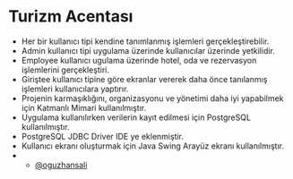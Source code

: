 
# Turizm Acentası

- Her bir kullanıcı tipi kendine tanımlanmış işlemleri gerçekleştirebilir.
- Admin kullanıcı tipi uygulama üzerinde kullanıcılar üzerinde  yetkilidir.
- Employee kullanıcı ugulama üzerinde hotel, oda ve rezervasyon işlemlerini gerçekleştiri.
- Giriştee kullanıcı tipine göre ekranlar vererek daha önce tanılanmış işlemleri kullanıcılara yaptırır.
- Projenin karmaşıklığını, organizasyonu ve yönetimi daha iyi yapabilmek için Katmanlı Mimari kullanılmıştır.
- Uygulama kullanılırken verilerin kayıt edilmesi için PostgreSQL kullanılmıştır.
- PostgreSQL JDBC Driver IDE ye eklenmiştir.
- Kullanıcı ekranı oluşturmak için Java Swing Arayüz ekranı kullanılmıştır.
- - [@oguzhansali](https://github.com/oguzhansali/TurizmAcentas-)
